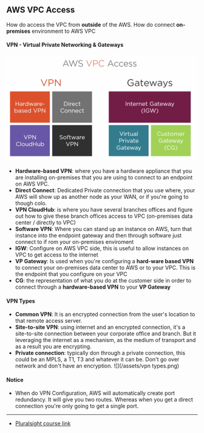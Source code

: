 ## AWS VPC Access

How do access the VPC from __outside__ of the AWS. How do connect __on-premises__ environment to AWS VPC
 
#### VPN - Virtual Private Networking & Gateways
![](/assets/vpn_gateways.png)
* __Hardware-based VPN__: where you have a hardware appliance that you are installing on-premises that you are using to connect to an endpoint on AWS VPC.
* __Direct Connect__: Dedicated Private connection that you use where, your AWS will show up as another node as your WAN, or if you're going to  though colo.
* __VPN CloudHub__: is where you have several branches offices and figure out how to give these branch offices access to VPC (on-premises data center / directly to VPC)
* __Software VPN__: Where you can stand up an instance on AWS, turn that instance into the endpoint gateway and then through software just connect to if rom your on-premises enviroment
* __IGW__: Configure on AWS VPC side, this is useful to allow instances on VPC to get access to the internet 
* __VP Gateway__: Is used when you're configuring a __hard-ware based VPN__ to connect your on-premises data center to AWS or to your VPC. This is the endpoint that you configure on your VPC
* __CG__: the representation of what you do at the customer side in order to connect through a __hardware-based VPN__ to your __VP Gateway__

#### VPN Types
* __Common VPN__: It is an encrypted connection from the user's location to that remote access server.
* __Site-to-site VPN__: using internet and an encrypted connection, it's a site-to-site connection between your corporate office and branch. But it leveraging the internet as a mechanism, as the medium of transport and as a result you are encrypting.
* __Private connection__: typically don through a private connection, this could be an MPLS, a T1, T3 and whatever it can be. Don't go over network and don't have an encryption.
 ![](/assets/vpn types.png)

#### 
#### Notice
* When do VPN Configuration, AWS will automatically create port redundancy. It will give you two routes. Whereas when you get a direct connection you're only going to get a single port.
---
* [Pluralsight course link](https://app.pluralsight.com/player?course=aws-certified-solutions-architect-associate&author=elias-khnaser&name=aws-certified-solutions-architect-associate-m4&clip=3&mode=live)

